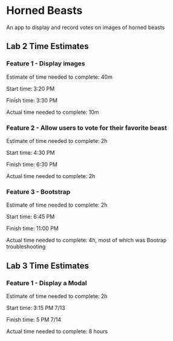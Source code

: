# Horned Beasts

An app to display and record votes on images of horned beasts

## Lab 2 Time Estimates

### Feature 1 - Display images

Estimate of time needed to complete: 40m

Start time: 3:20 PM

Finish time: 3:30 PM

Actual time needed to complete: 10m

### Feature 2 - Allow users to vote for their favorite beast

Estimate of time needed to complete: 2h

Start time: 4:30 PM

Finish time: 6:30 PM

Actual time needed to complete: 2h

### Feature 3 - Bootstrap

Estimate of time needed to complete: 2h

Start time: 6:45 PM

Finish time: 11:00 PM

Actual time needed to complete: 4h, most of which was Bootrap troubleshooting

## Lab 3 Time Estimates

### Feature 1 - Display a Modal

Estimate of time needed to complete: 2h

Start time: 3:15 PM 7/13

Finish time: 5 PM 7/14

Actual time needed to complete: 8 hours
